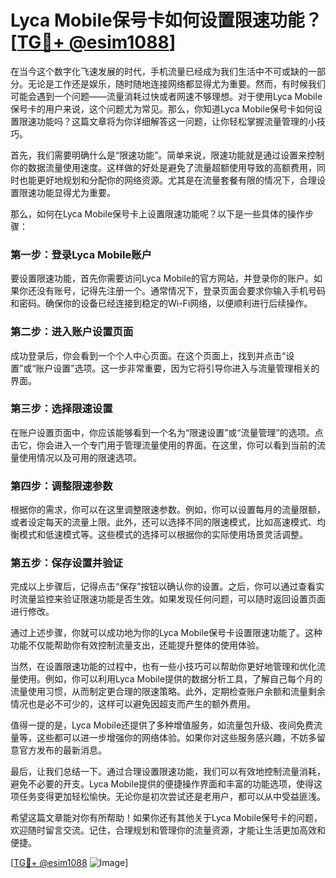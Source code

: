 # Lyca Mobile保号卡如何设置限速功能？[[TG💪+ @esim1088](https://t.me/s/esim1088)]

在当今这个数字化飞速发展的时代，手机流量已经成为我们生活中不可或缺的一部分。无论是工作还是娱乐，随时随地连接网络都显得尤为重要。然而，有时候我们可能会遇到一个问题——流量消耗过快或者网速不够理想。对于使用Lyca Mobile保号卡的用户来说，这个问题尤为常见。那么，你知道Lyca Mobile保号卡如何设置限速功能吗？这篇文章将为你详细解答这一问题，让你轻松掌握流量管理的小技巧。

首先，我们需要明确什么是“限速功能”。简单来说，限速功能就是通过设置来控制你的数据流量使用速度。这样做的好处是避免了流量超额使用导致的高额费用，同时也能更好地规划和分配你的网络资源。尤其是在流量套餐有限的情况下，合理设置限速功能显得尤为重要。

那么，如何在Lyca Mobile保号卡上设置限速功能呢？以下是一些具体的操作步骤：

### **第一步：登录Lyca Mobile账户**
要设置限速功能，首先你需要访问Lyca Mobile的官方网站，并登录你的账户。如果你还没有账号，记得先注册一个。通常情况下，登录页面会要求你输入手机号码和密码。确保你的设备已经连接到稳定的Wi-Fi网络，以便顺利进行后续操作。

### **第二步：进入账户设置页面**
成功登录后，你会看到一个个人中心页面。在这个页面上，找到并点击“设置”或“账户设置”选项。这一步非常重要，因为它将引导你进入与流量管理相关的界面。

### **第三步：选择限速设置**
在账户设置页面中，你应该能够看到一个名为“限速设置”或“流量管理”的选项。点击它，你会进入一个专门用于管理流量使用的界面。在这里，你可以看到当前的流量使用情况以及可用的限速选项。

### **第四步：调整限速参数**
根据你的需求，你可以在这里调整限速参数。例如，你可以设置每月的流量限额，或者设定每天的流量上限。此外，还可以选择不同的限速模式，比如高速模式、均衡模式和低速模式等。这些模式的选择可以根据你的实际使用场景灵活调整。

### **第五步：保存设置并验证**
完成以上步骤后，记得点击“保存”按钮以确认你的设置。之后，你可以通过查看实时流量监控来验证限速功能是否生效。如果发现任何问题，可以随时返回设置页面进行修改。

通过上述步骤，你就可以成功地为你的Lyca Mobile保号卡设置限速功能了。这种功能不仅能帮助你有效控制流量支出，还能提升整体的使用体验。

当然，在设置限速功能的过程中，也有一些小技巧可以帮助你更好地管理和优化流量使用。例如，你可以利用Lyca Mobile提供的数据分析工具，了解自己每个月的流量使用习惯，从而制定更合理的限速策略。此外，定期检查账户余额和流量剩余情况也是必不可少的，这样可以避免因超支而产生的额外费用。

值得一提的是，Lyca Mobile还提供了多种增值服务，如流量包升级、夜间免费流量等，这些都可以进一步增强你的网络体验。如果你对这些服务感兴趣，不妨多留意官方发布的最新消息。

最后，让我们总结一下。通过合理设置限速功能，我们可以有效地控制流量消耗，避免不必要的开支。Lyca Mobile提供的便捷操作界面和丰富的功能选项，使得这项任务变得更加轻松愉快。无论你是初次尝试还是老用户，都可以从中受益匪浅。

希望这篇文章能对你有所帮助！如果你还有其他关于Lyca Mobile保号卡的问题，欢迎随时留言交流。记住，合理规划和管理你的流量资源，才能让生活更加高效和便捷。

[[TG💪+ @esim1088](https://t.me/s/esim1088) ![Image](https://i.postimg.cc/4NQfJmqS/Snipaste-2025-05-13-00-14-12.png)]